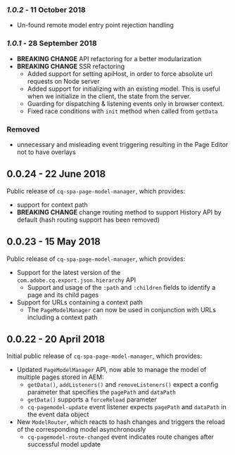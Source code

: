 ### *1.0.2* - 11 October 2018

* Un-found remote model entry point rejection handling

### *1.0.1* - 28 September 2018

 * **BREAKING CHANGE** API refactoring for a better modularization
 * **BREAKING CHANGE** SSR refactoring
    * Added support for setting apiHost, in order to force absolute url requests on Node server
    * Added support for initializing with an existing model. This is useful when we initialize in the client, the state from the server.
    * Guarding for dispatching & listening events only in browser context. 
    * Fixed race conditions with `init` method when called from `getData`

### Removed

 * unnecessary and misleading event triggering resulting in the Page Editor not to have overlays

## 0.0.24 - 22 June 2018

Public release of `cq-spa-page-model-manager`, which provides:

* support for context path
* **BREAKING CHANGE** change routing method to support History API by default (hash routing support has been removed)

## 0.0.23 - 15 May 2018

Public release of `cq-spa-page-model-manager`, which provides:

 * Support for the latest version of the `com.adobe.cq.export.json.hierarchy` API
    * Support and usage of the `:path` and `:children` fields to identify a page and its child pages
 * Support for URLs containing a context path
    * The `PageModelManager` can now be used in conjunction with URLs including a context path

## 0.0.22 - 20 April 2018

Initial public release of `cq-spa-page-model-manager`, which provides:
 * Updated `PageModelManager` API, now able to manage the model of multiple pages stored in AEM:
    * `getData()`, `addListeners()` and `removeListeners()` expect a config parameter that specifies the `pagePath` and `dataPath`
    * `getData()` supports a `forceReload` parameter
    * `cq-pagemodel-update` event listener expects `pagePath` and `dataPath` in the event data object
 * New `ModelRouter`, which reacts to hash changes and triggers the reload of the corresponding model asynchronously
    * `cq-pagemodel-route-changed` event indicates route changes after successful model update
